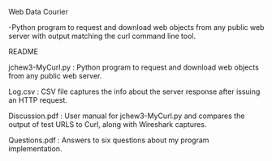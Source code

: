 Web Data Courier

-Python program to request and download web objects from any public web server with output matching the curl command line tool.

README

jchew3-MyCurl.py : Python program to request and download web objects
from any public web server.

Log.csv : CSV file captures the info about the server response after 
issuing an HTTP request.

Discussion.pdf : User manual for jchew3-MyCurl.py and compares the output
of test URLS to Curl, along with Wireshark captures.

Questions.pdf : Answers to six questions about my program implementation.
